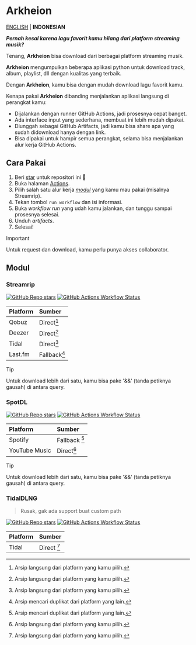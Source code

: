 # Arkheion

[ENGLISH](README.md) | **INDONESIAN**

_**Pernah kesal karena lagu favorit kamu hilang dari platform streaming musik?**_

Tenang, **Arkheion** bisa download dari berbagai platform streaming musik.

**Arkheion** mengumpulkan beberapa aplikasi python untuk download track, album, playlist, dll dengan kualitas yang terbaik.

Dengan **Arkheion**, kamu bisa dengan mudah download lagu favorit kamu.

Kenapa pakai **Arkheion** dibanding menjalankan aplikasi langsung di perangkat kamu:

- Dijalankan dengan runner GitHub Actions, jadi prosesnya cepat banget.
- Ada interface input yang sederhana, membuat ini lebih mudah dipakai.
- Diunggah sebagai GitHub Artifacts, jadi kamu bisa share apa yang sudah didownload hanya dengan link.
- Bisa dipakai untuk hampir semua perangkat, selama bisa menjalankan alur kerja GitHub Actions.

## Cara Pakai

1. Beri [star](../../stargazers) untuk repositori ini 🌟
2. Buka halaman [Actions](../../actions).
3. Pilih salah satu alur kerja [_modul_](#modules) yang kamu mau pakai (misalnya Streamrip).
4. Tekan tombol `run workflow` dan isi informasi.
5. Buka _workflow run_ yang udah kamu jalankan, dan tunggu sampai prosesnya selesai.
6. Unduh _artifacts_.
7. Selesai!

> [!IMPORTANT]
> Untuk request dan download, kamu perlu punya akses collaborator.

## Modul

### Streamrip

[![GitHub Repo stars](https://img.shields.io/github/stars/nathom/streamrip?style=for-the-badge&logo=github&logoColor=FFFFFF&label=Stars&labelColor=444444&color=222333)](https://github.com/nathom/streamrip)
[![GitHub Actions Workflow Status](https://img.shields.io/github/actions/workflow/status/mementomoryn/arkheion/streamrip.yml?branch=main&style=for-the-badge&logo=github-actions&logoColor=FFFFFF&label=workflows&labelColor=444444)](../../actions/workflows/streamrip.yml)

| Platform | Sumber       |
| :------- | :----------- |
| Qobuz    | Direct[^1]   |
| Deezer   | Direct[^1]   |
| Tidal    | Direct[^1]   |
| Last.fm  | Fallback[^2] |

> [!TIP]
> Untuk download lebih dari satu, kamu bisa pake '&&' (tanda petiknya gausah) di antara query.

### SpotDL

[![GitHub Repo stars](https://img.shields.io/github/stars/spotDL/spotify-downloader?style=for-the-badge&logo=github&logoColor=FFFFFF&label=Stars&labelColor=444444&color=222333)](https://github.com/spotDL/spotify-downloader)
[![GitHub Actions Workflow Status](https://img.shields.io/github/actions/workflow/status/mementomoryn/arkheion/spotdl.yml?branch=main&style=for-the-badge&logo=github-actions&logoColor=FFFFFF&label=workflows&labelColor=444444)](../../actions/workflows/spotdl.yml)

| Platform      | Sumber        |
| :------------ | :------------ |
| Spotify       | Fallback [^2] |
| YouTube Music | Direct[^1]    |

> [!TIP]
> Untuk download lebih dari satu, kamu bisa pake '&&' (tanda petiknya gausah) di antara query.

### TidalDLNG

> Rusak, gak ada support buat custom path

[![GitHub Repo stars](https://img.shields.io/github/stars/exislow/tidal-dl-ng?style=for-the-badge&logo=github&logoColor=FFFFFF&label=Stars&labelColor=444444&color=222333)](https://github.com/exislow/tidal-dl-ng)
[![GitHub Actions Workflow Status](https://img.shields.io/github/actions/workflow/status/mementomoryn/arkheion/tidal-dl-ng.yml?branch=main&style=for-the-badge&logo=github-actions&logoColor=FFFFFF&label=workflows&labelColor=444444)](../../actions/workflows/tidal-dl-ng.yml)

| Platform | Sumber      |
| :------- | :---------- |
| Tidal    | Direct [^1] |

[^1]: Arsip langsung dari platform yang kamu pilih.
[^2]: Arsip mencari duplikat dari platform yang lain.
